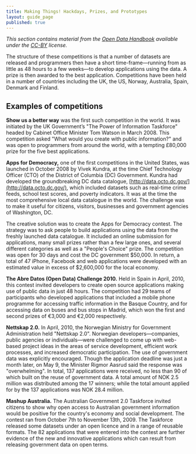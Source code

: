 ```yaml
---
title: Making Things! Hackdays, Prizes, and Prototypes
layout: guide_page
published: true
---
```

_This section contains material from the [Open Data Handbook](http://opendatahandbook.org/) available under the [CC-BY](http://creativecommons.org/licenses/by/3.0/) license._

The structure of these competitions is that a number of datasets are released and programmers then have a short time-frame&mdash;running from as little as 48 hours to a few weeks&mdash;to develop applications using the data. A prize is then awarded to the best application. Competitions have been held in a number of countries including the UK, the US, Norway, Australia, Spain, Denmark and Finland.

## Examples of competitions

**Show us a better way** was the first such competition in the world. It was initiated by the UK Government’s "The Power of Information Taskforce" headed by Cabinet Office Minister Tom Watson in March 2008. This competition asked "What would you create with public information?" and was open to programmers from around the world, with a tempting £80,000 prize for the five best applications.

**Apps for Democracy,** one of the first competitions in the United States, was launched in October 2008 by Vivek Kundra, at the time Chief Technology Officer (CTO) of the District of Columbia (DC) Government. Kundra had developed the groundbreaking DC data catalogue, [http://data.octo.dc.gov/](http://data.octo.dc.gov/), which included datasets such as real-time crime feeds, school test scores, and poverty indicators. It was at the time the most comprehensive local data catalogue in the world. The challenge was to make it useful for citizens, visitors, businesses and government agencies of Washington, DC.

The creative solution was to create the Apps for Democracy contest. The strategy was to ask people to build applications using the data from the freshly launched data catalogue. It included an online submission for applications, many small prizes rather than a few large ones, and several different categories as well as a "People's Choice" prize. The competition was open for 30 days and cost the DC government $50,000. In return, a total of 47 iPhone, Facebook and web applications were developed with an estimated value in excess of $2,600,000 for the local economy.

**The Abre Datos (Open Data) Challenge 2010.** Held in Spain in April, 2010, this contest invited developers to create open source applications making use of public data in just 48 hours. The competition had 29 teams of participants who developed applications that included a mobile phone programme for accessing traffic information in the Basque Country, and for accessing data on buses and bus stops in Madrid, which won the first and second prizes of €3,000 and €2,000 respectively.

**Nettskap 2.0.** In April, 2010, the Norwegian Ministry for Government Administration held "Nettskap 2.0". Norwegian developers&mdash;companies, public agencies or individuals&mdash;were challenged to come up with web-based project ideas in the areas of service development, efficient work processes, and increased democratic participation. The use of government data was explicitly encouraged. Though the application deadline was just a month later, on May 9, the Minister Rigmor Aasrud said the response was "overwhelming". In total, 137 applications were received, no less than 90 of which built on the reuse of government data. A total amount of NOK 2.5 million was distributed among the 17 winners; while the total amount applied for by the 137 applications was NOK 28.4 million.

**Mashup Australia.** The Australian Government 2.0 Taskforce invited citizens to show why open access to Australian government information would be positive for the country's economy and social development. The contest ran from October 7th to November 13th, 2009. The Taskforce released some datasets under an open licence and in a range of reusable formats. The 82 applications that were entered into the contest are further evidence of the new and innovative applications which can result from releasing government data on open terms.
